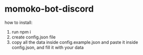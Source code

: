 # momoko-bot-discord
how to install:
1. run npm i
2. create config.json file
3. copy all the data inside config.example.json and paste it inside config.json, and fill it with your data

